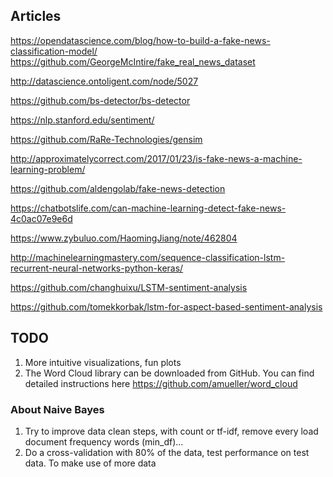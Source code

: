 ## Articles
https://opendatascience.com/blog/how-to-build-a-fake-news-classification-model/
https://github.com/GeorgeMcIntire/fake_real_news_dataset

http://datascience.ontoligent.com/node/5027

https://github.com/bs-detector/bs-detector

https://nlp.stanford.edu/sentiment/

https://github.com/RaRe-Technologies/gensim

http://approximatelycorrect.com/2017/01/23/is-fake-news-a-machine-learning-problem/

https://github.com/aldengolab/fake-news-detection

https://chatbotslife.com/can-machine-learning-detect-fake-news-4c0ac07e9e6d

https://www.zybuluo.com/HaomingJiang/note/462804

http://machinelearningmastery.com/sequence-classification-lstm-recurrent-neural-networks-python-keras/

https://github.com/changhuixu/LSTM-sentiment-analysis

https://github.com/tomekkorbak/lstm-for-aspect-based-sentiment-analysis


## TODO

1. More intuitive visualizations, fun plots
2. The Word Cloud library can be downloaded from GitHub. You can find detailed instructions here
https://github.com/amueller/word_cloud

### About Naive Bayes
1. Try to improve data clean steps, with count or tf-idf, remove every load document frequency words (min_df)...
2. Do a cross-validation with 80% of the data, test performance on test data. To make use of more data